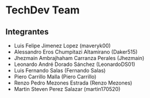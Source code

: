 # TechDev Team #
## Integrantes ##

* Luis Felipe Jimenez Lopez (maveryk00)
* Alessandro Eros Chumpitazi Altamirano (Daker515)
* Jhezmain Ambrajhaham Carranza Perales (Jhezmain)
* Leonardo André Dorado Sánchez (LeonardoDS01)
* Luis Fernando Salas (Fernando Salas)
* Piero Carrillo Malla (Piero Carrillo)
* Renzo Pedro Mezones Estrada (Renzo Mezones)
* Martin Steven Perez Salazar (martin170520)
